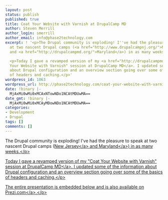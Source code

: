```yaml
---
layout: post
status: publish
published: true
title: Coat Your Website with Varnish at DrupalCamp MD
author: Steven Merrill
author_login: smerrill
author_email: info@phase2technology.com
excerpt: ! '<p>The Drupal community is exploding! I''ve had the pleasure to speak
  at two nascent Drupal camps (<a href="http://www.drupalcampnj.org/">New Jersey</a>
  and <a href="http://drupalcampmd.org/">Maryland</a>) in as many weeks.</p>

  <p>Today I gave a revamped version of my <a href="http://drupalcampmd.org/sessions/coat-your-website-varnish">"Coat
  Your Website with Varnish" session at DrupalCamp MD</a>. I updated some of the information
  about Drupal configuration and an overview section going over some of the basics
  of headers and caching.</p>'
wordpress_id: 1063
wordpress_url: http://phase2technology.com/coat-your-website-with-varnish-at-drupalcamp-md/
date: !binary |-
  MjAxMi0wMi0xMCAxNTowNDo1NCAtMDUwMA==
date_gmt: !binary |-
  MjAxMi0wMi0xMCAyMDowNDo1NCAtMDUwMA==
categories:
- Development
- Drupal
tags: []
comments: []
---
```

<p>The Drupal community is exploding! I've had the pleasure to speak at two nascent Drupal camps (<a href="http:&#47;&#47;www.drupalcampnj.org&#47;">New Jersey<&#47;a> and <a href="http:&#47;&#47;drupalcampmd.org&#47;">Maryland<&#47;a>) in as many weeks.<&#47;p></p>
<p>Today I gave a revamped version of my <a href="http:&#47;&#47;drupalcampmd.org&#47;sessions&#47;coat-your-website-varnish">"Coat Your Website with Varnish" session at DrupalCamp MD<&#47;a>. I updated some of the information about Drupal configuration and an overview section going over some of the basics of headers and caching.<&#47;p></p>
<p>The entire presentation is embedded below and is also available <a href="http:&#47;&#47;prezi.com&#47;lgk2q71ez9iv&#47;coat-your-website-in-varnish-maryland&#47;">on Prezi.com<&#47;a>.<&#47;p></p>
<div class="prezi-player">
<style type="text&#47;css" media="screen">.prezi-player { width: 550px; } .prezi-player-links { text-align: center; }<&#47;style><object id="prezi_lgk2q71ez9iv" name="prezi_lgk2q71ez9iv" classid="clsid:D27CDB6E-AE6D-11cf-96B8-444553540000" width="550" height="400"><param name="movie" value="http:&#47;&#47;prezi.com&#47;bin&#47;preziloader.swf"&#47;><param name="allowfullscreen" value="true"&#47;><param name="allowscriptaccess" value="always"&#47;><param name="bgcolor" value="#ffffff"&#47;><param name="flashvars" value="prezi_id=lgk2q71ez9iv&amp;lock_to_path=0&amp;color=ffffff&amp;autoplay=no&amp;autohide_ctrls=0"&#47;><embed id="preziEmbed_lgk2q71ez9iv" name="preziEmbed_lgk2q71ez9iv" src="http:&#47;&#47;prezi.com&#47;bin&#47;preziloader.swf" type="application&#47;x-shockwave-flash" allowfullscreen="true" allowscriptaccess="always" width="550" height="400" bgcolor="#ffffff" flashvars="prezi_id=lgk2q71ez9iv&amp;lock_to_path=0&amp;color=ffffff&amp;autoplay=no&amp;autohide_ctrls=0"><&#47;embed><&#47;object>
<div class="prezi-player-links">
<p><a title="Coat Your Website in Varnish Maryland" href="http:&#47;&#47;prezi.com&#47;lgk2q71ez9iv&#47;coat-your-website-in-varnish-maryland&#47;">Coat Your Website in Varnish Maryland<&#47;a> on <a href="http:&#47;&#47;prezi.com">Prezi<&#47;a><&#47;p><br />
<&#47;div><br />
<&#47;div></p>
<p>In addition, if you'd like to get hands-on experience with a number of techniques to make your Drupal site perform like a champion, I'm honored to be co-presenting the <a href="http:&#47;&#47;denver2012.drupal.org&#47;content&#47;drupal-performance-and-scalability">Drupal Performance and Scalability training<&#47;a> alongside <a href="http:&#47;&#47;denver2012.drupal.org&#47;users&#47;msonnabaum">Mark Sonnabaum from Acquia<&#47;a> and <a href="http:&#47;&#47;drupal.org&#47;user&#47;35821">Nate Haug from Lullabot<&#47;a>!<&#47;p></p>
<p>See you in Denver, and until then, Varnish <u>all<&#47;u> the things!<&#47;p></p>
